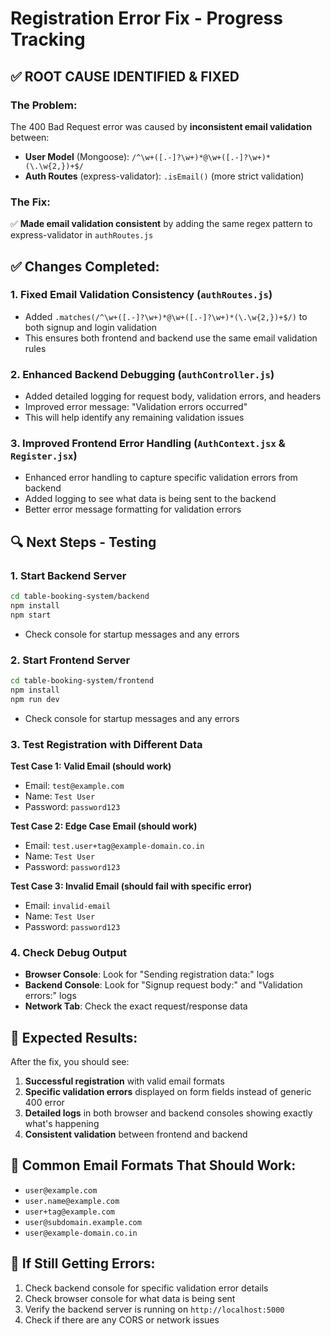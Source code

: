 # Registration Error Fix - Progress Tracking

## ✅ **ROOT CAUSE IDENTIFIED & FIXED**

### **The Problem:**
The 400 Bad Request error was caused by **inconsistent email validation** between:
- **User Model** (Mongoose): `/^\w+([.-]?\w+)*@\w+([.-]?\w+)*(\.\w{2,})+$/`
- **Auth Routes** (express-validator): `.isEmail()` (more strict validation)

### **The Fix:**
✅ **Made email validation consistent** by adding the same regex pattern to express-validator in `authRoutes.js`

## ✅ **Changes Completed:**

### 1. **Fixed Email Validation Consistency** (`authRoutes.js`)
- Added `.matches(/^\w+([.-]?\w+)*@\w+([.-]?\w+)*(\.\w{2,})+$/)` to both signup and login validation
- This ensures both frontend and backend use the same email validation rules

### 2. **Enhanced Backend Debugging** (`authController.js`)
- Added detailed logging for request body, validation errors, and headers
- Improved error message: "Validation errors occurred"
- This will help identify any remaining validation issues

### 3. **Improved Frontend Error Handling** (`AuthContext.jsx` & `Register.jsx`)
- Enhanced error handling to capture specific validation errors from backend
- Added logging to see what data is being sent to the backend
- Better error message formatting for validation errors

## 🔍 **Next Steps - Testing**

### 1. **Start Backend Server**
```bash
cd table-booking-system/backend
npm install
npm start
```
- Check console for startup messages and any errors

### 2. **Start Frontend Server**
```bash
cd table-booking-system/frontend
npm install
npm run dev
```
- Check console for startup messages and any errors

### 3. **Test Registration with Different Data**

**Test Case 1: Valid Email (should work)**
- Email: `test@example.com`
- Name: `Test User`
- Password: `password123`

**Test Case 2: Edge Case Email (should work)**
- Email: `test.user+tag@example-domain.co.in`
- Name: `Test User`
- Password: `password123`

**Test Case 3: Invalid Email (should fail with specific error)**
- Email: `invalid-email`
- Name: `Test User`
- Password: `password123`

### 4. **Check Debug Output**
- **Browser Console**: Look for "Sending registration data:" logs
- **Backend Console**: Look for "Signup request body:" and "Validation errors:" logs
- **Network Tab**: Check the exact request/response data

## 🎯 **Expected Results:**

After the fix, you should see:
1. **Successful registration** with valid email formats
2. **Specific validation errors** displayed on form fields instead of generic 400 error
3. **Detailed logs** in both browser and backend consoles showing exactly what's happening
4. **Consistent validation** between frontend and backend

## 📝 **Common Email Formats That Should Work:**
- `user@example.com`
- `user.name@example.com`
- `user+tag@example.com`
- `user@subdomain.example.com`
- `user@example-domain.co.in`

## 🚨 **If Still Getting Errors:**
1. Check backend console for specific validation error details
2. Check browser console for what data is being sent
3. Verify the backend server is running on `http://localhost:5000`
4. Check if there are any CORS or network issues
